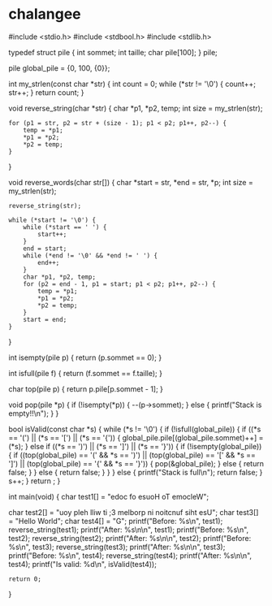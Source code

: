 # chalangee

#include <stdio.h>
#include <stdbool.h>
#include <stdlib.h>

typedef struct pile {
    int sommet;
    int taille;
    char pile[100];
} pile;

pile global_pile = {0, 100, {0}};

int my_strlen(const char *str) {
    int count = 0;
    while (*str != '\0') {
        count++;
        str++;
    }
    return count;
}

void reverse_string(char *str) {
    char *p1, *p2, temp;
    int size = my_strlen(str);

    for (p1 = str, p2 = str + (size - 1); p1 < p2; p1++, p2--) {
        temp = *p1;
        *p1 = *p2;
        *p2 = temp;
    }
}

void reverse_words(char str[]) {
    char *start = str, *end = str, *p;
    int size = my_strlen(str);

    reverse_string(str);

    while (*start != '\0') {
        while (*start == ' ') {
            start++;
        }
        end = start;
        while (*end != '\0' && *end != ' ') {
            end++;
        }
        char *p1, *p2, temp;
        for (p2 = end - 1, p1 = start; p1 < p2; p1++, p2--) {
            temp = *p1;
            *p1 = *p2;
            *p2 = temp;
        }
        start = end;
    }
}

int isempty(pile p) {
    return (p.sommet == 0);
}

int isfull(pile f) {
    return (f.sommet == f.taille);
}

char top(pile p) {
    return p.pile[p.sommet - 1];
}

void pop(pile *p) {
    if (!isempty(*p)) {
        --(p->sommet);
    } else {
        printf("Stack is empty!!\n");
    }
}

bool isValid(const char *s) {
    while (*s != '\0') {
        if (!isfull(global_pile)) {
            if ((*s == '(') || (*s == '[') || (*s == '{')) {
                global_pile.pile[(global_pile.sommet)++] = (*s);
            } else if ((*s == ')') || (*s == ']') || (*s == '}')) {
                if (!isempty(global_pile)) {
                    if ((top(global_pile) == '(' && *s == ')') ||
                        (top(global_pile) == '[' && *s == ']') ||
                        (top(global_pile) == '{' && *s == '}')) {
                        pop(&global_pile);
                    } else {
                        return false;
                    }
                } else {
                    return false;
                }
            }
        } else {
            printf("Stack is full\n");
            return false;
        }
        s++;
    }
    return ;
}

int main(void) {
    char test1[] = "edoc fo esuoH oT emocleW";

 char test2[] = "uoy pleh lliw ti ;3 melborp ni noitcnuf siht esU";
 char test3[] = "Hello World";
 char test4[] = "G";
 printf("Before: %s\n", test1);
 reverse_string(test1);
 printf("After: %s\n\n", test1);
 printf("Before: %s\n", test2);
 reverse_string(test2);
 printf("After: %s\n\n", test2);
 printf("Before: %s\n", test3);
 reverse_string(test3);
 printf("After: %s\n\n", test3);
 printf("Before: %s\n", test4);
 reverse_string(test4);
 printf("After: %s\n\n", test4);  printf("Is valid: %d\n", isValid(test4));

    return 0;
}
